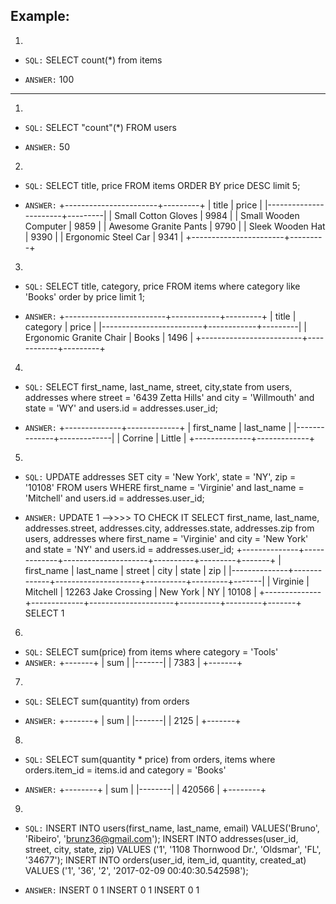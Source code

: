## Example:
1.
 - `SQL:`
    SELECT count(\*) from items

 - `ANSWER:`
   100

---

1.
 - `SQL:`
    SELECT "count"(*) FROM users

 - `ANSWER:`
    50

2.
 - `SQL:`
    SELECT title, price FROM items ORDER BY price DESC limit 5;

 - `ANSWER:`
     +-----------------------+---------+
    | title                 |   price |
    |-----------------------+---------|
    | Small Cotton Gloves   |    9984 |
    | Small Wooden Computer |    9859 |
    | Awesome Granite Pants |    9790 |
    | Sleek Wooden Hat      |    9390 |
    | Ergonomic Steel Car   |    9341 |
    +-----------------------+---------+

3.
 - `SQL:`
    SELECT title, category, price FROM items where category like 'Books' order by price limit 1;

 - `ANSWER:`
     +-------------------------+------------+---------+
    | title                   | category   |   price |
    |-------------------------+------------+---------|
    | Ergonomic Granite Chair | Books      |    1496 |
    +-------------------------+------------+---------+

4.
- `SQL:`
  SELECT first_name, last_name, street, city,state from users, addresses where street = '6439 Zetta Hills' and city = 'Willmouth' and state = 'WY' and users.id = addresses.user_id;

- `ANSWER:`
  +--------------+-------------+
  | first_name   | last_name   |
  |--------------+-------------|
  | Corrine      | Little      |
  +--------------+-------------+

5.
- `SQL:`
  UPDATE addresses SET city = 'New York', state = 'NY', zip = '10108' FROM users WHERE first_name = 'Virginie' and last_name = 'Mitchell' and users.id = addresses.user_id;

- `ANSWER:`
  UPDATE 1
  -->>>> TO CHECK IT
  SELECT first_name, last_name, addresses.street, addresses.city, addresses.state, addresses.zip from users, addresses where first_name = 'Virginie' and city = 'New York' and state = 'NY' and users.id = addresses.user_id;
  +--------------+-------------+---------------------+----------+---------+-------+
  | first_name   | last_name   | street              | city     | state   |   zip |
  |--------------+-------------+---------------------+----------+---------+-------|
  | Virginie     | Mitchell    | 12263 Jake Crossing | New York | NY      | 10108 |
  +--------------+-------------+---------------------+----------+---------+-------+
SELECT 1

6.
- `SQL:`
  SELECT sum(price) from items where category = 'Tools'
-
  `ANSWER:`
  +-------+
  |   sum |
  |-------|
  |  7383 |
  +-------+

7.
- `SQL:`
  SELECT sum(quantity) from orders

- `ANSWER:`
  +-------+
  |   sum |
  |-------|
  |  2125 |
  +-------+

8.
- `SQL:`
  SELECT sum(quantity * price) from orders, items where orders.item_id = items.id and category = 'Books'

- `ANSWER:`
  +--------+
  |    sum |
  |--------|
  | 420566 |
  +--------+

9.
- `SQL:`
  INSERT INTO users(first_name, last_name, email) VALUES('Bruno', 'Ribeiro', 'brunz36@gmail.com'); INSERT INTO addresses(user_id, street, city, state, zip) VALUES ('1', '1108 Thornwood Dr.', 'Oldsmar', 'FL', '34677'); INSERT INTO orders(user_id, item_id, quantity, created_at) VALUES ('1', '36', '2', '2017-02-09 00:40:30.542598');

- `ANSWER:`
  INSERT 0 1
  INSERT 0 1
  INSERT 0 1
